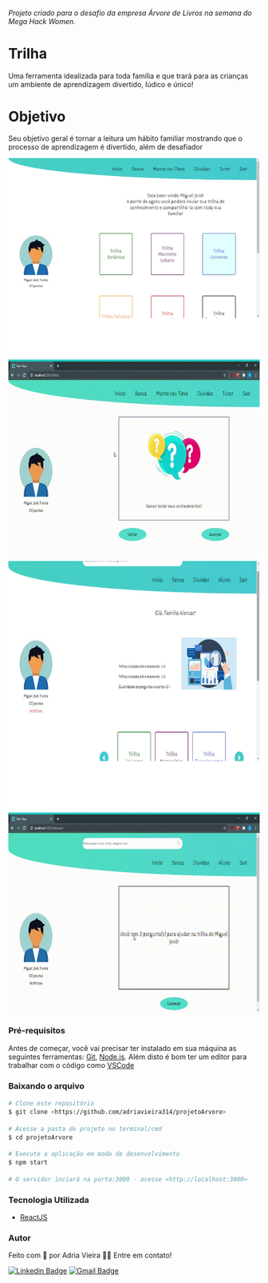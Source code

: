 ###### Projeto criado para o desafio da empresa Árvore de Livros na semana do Mega Hack Women.

# Trilha
Uma ferramenta idealizada para toda família e que trará para as crianças um ambiente de aprendizagem divertido, lúdico  e único!

# Objetivo
Seu objetivo geral é tornar a leitura um hábito familiar mostrando que o processo de aprendizagem é divertido, além de desafiador

<p align='center'>
    <img src='src/assets/home_aluno.jpg' alt='Home Aluno' width='700px' height='400px' />
    <img src='src/assets/trilha_aluno.gif' alt='Trilha Aluno' width='700px' height='400px' />
    <img src='src/assets/home_tutor.jpg' alt='Home Tutor' width='700px' height='500px' />
    <img src='src/assets/trilha_tutor.gif' alt='Trilha Tutor' width='700px' height='400px' />
</p>

### Pré-requisitos

Antes de começar, você vai precisar ter instalado em sua máquina as seguintes ferramentas:
[Git](https://git-scm.com), [Node.js](https://nodejs.org/en/). 
Além disto é bom ter um editor para trabalhar com o código como [VSCode](https://code.visualstudio.com/)

### Baixando o arquivo

```bash
# Clone este repositório
$ git clone <https://github.com/adriavieira314/projetoArvore>

# Acesse a pasta do projeto no terminal/cmd
$ cd projetoArvore

# Execute a aplicação em modo de desenvolvimento
$ npm start

# O servidor inciará na porta:3000 - acesse <http://localhost:3000>
```

### Tecnologia Utilizada

- [ReactJS](https://pt-br.reactjs.org/)

### Autor

Feito com 🏃 por Adria Vieira 👋🏽 Entre em contato!

[![Linkedin Badge](https://img.shields.io/badge/-Adria-blue?style=flat-square&logo=Linkedin&logoColor=white&link=https://https://www.linkedin.com/in/adria-vieira-60070918b/)](https://www.linkedin.com/in/adria-vieira-60070918b/) 
[![Gmail Badge](https://img.shields.io/badge/-adriavieira731@gmail.com-c14438?style=flat-square&logo=Gmail&logoColor=white&link=mailto:adriavieira731@gmail.com)](mailto:adriavieira731@gmail.com)